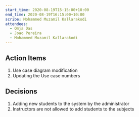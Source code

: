 ```yaml
---
start_time: 2020-08-19T15:15:00+10:00
end_time: 2020-08-19T16:15:00+10:00
scribe: Mohammed Muzamil Kallarakodi
attendees:
  - Omja Das
  - Joao Pereira
  - Mohammed Muzamil Kallarakodi
---
```


## Action Items

1. Use case diagram modification
2. Updating the Use case numbers

## Decisions

1. Adding new students to the system by the administrator
2. Instructors are not allowed to add students to the subjects
